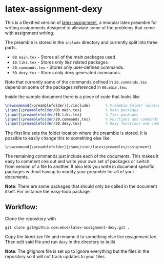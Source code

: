# latex-assignment-dexy
This is a Dexified version of [latex-assignment](https://github.com/ekce/latex-assignment), a modular latex preamble for writing assignments designed to alleviate some of the problems that come with assignment writing.

The preamble is stored in the `include` directory and currently split into three parts.
* `00.main.tex` - Stores all of the main packages used.
* `10.tikz.tex` - Stores only *tikz* related packages.
* `20.commands.tex` - Stores only user-defined commands.
* `30.dexy.tex` - Stores only dexy generated commands.

Note that currently some of the commands defined in `20.commands.tex` depend on some of the packages referenced in `00.main.tex`.

Inside the sample document there is a piece of code that looks like
```tex
\newcommand{\preamblefolder}{./include}       % Preamble folder location
\input{\preamblefolder/00.main.tex}           % Main packages
\input{\preamblefolder/10.tikz.tex}           % Tikz packages
\input{\preamblefolder/20.commands.tex}       % Functions and commands
\input{\preamblefolder/30.dexy.tex}           % Dexy functions and commands
```
The first line sets the folder location where the preamble is stored. It is possible to easily change this to something else like:
```
\newcommand{\preamblefolder}{/home/user/latex/preambles/assignment}
```
The remaining commands just include each of the documents. This makes it easy to comment one out and write your own set of packages or switch from version of a file to another. It also lets you write in document specific packages without having to modify your preamble for all of your documents.

**Note:** There are some packages that should only be called in the document itself. For instance the easy-todo package.

## Workflow:
Clone the repository with
```
git clone git@github.com:ekce/latex-assignment-dexy.git .
```
Copy the *blank.tex* file and rename it to something else like *assignment.tex*. Then edit said file and run `dexy` in the directory to build. 

**Note:** The gitignore file is set up to ignore everything but the files in the repository so it will not track updates to your files.
